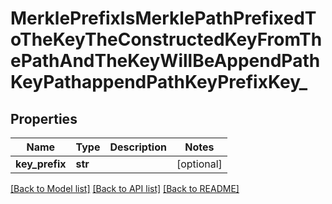 # MerklePrefixIsMerklePathPrefixedToTheKeyTheConstructedKeyFromThePathAndTheKeyWillBeAppendPathKeyPathappendPathKeyPrefixKey_

## Properties
Name | Type | Description | Notes
------------ | ------------- | ------------- | -------------
**key_prefix** | **str** |  | [optional] 

[[Back to Model list]](../README.md#documentation-for-models) [[Back to API list]](../README.md#documentation-for-api-endpoints) [[Back to README]](../README.md)

